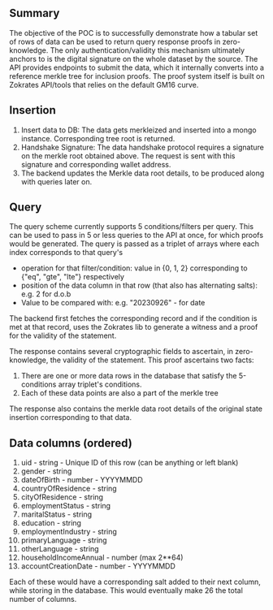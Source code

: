 ## Summary

The objective of the POC is to successfully demonstrate how a tabular set of rows of data can be used to return query response proofs in zero-knowledge. The only authentication/validity this mechanism ultimately anchors to is the digital signature on the whole dataset by the source. The API provides endpoints to submit the data, which it internally converts into a reference merkle tree for inclusion proofs. The proof system itself is built on Zokrates API/tools that relies on the default GM16 curve.

## Insertion

1. Insert data to DB: The data gets merkleized and inserted into a mongo instance. Corresponding tree root is returned.
2. Handshake Signature: The data handshake protocol requires a signature on the merkle root obtained above. The request is sent with this signature and corresponding wallet address.
3. The backend updates the Merkle data root details, to be produced along with queries later on.

## Query

The query scheme currently supports 5 conditions/filters per query. This can be used to pass in 5 or less queries to the API at once, for which proofs would be generated. The query is passed as a triplet of arrays where each index corresponds to that query's
- operation for that filter/condition: value in {0, 1, 2} corresponding to {"eq", "gte", "lte"} respectively
- position of the data column in that row (that also has alternating salts): e.g. 2 for d.o.b
- Value to be compared with: e.g. "20230926" - for date


The backend first fetches the corresponding record and if the condition is met at that record, uses the Zokrates lib to generate a witness and a proof for the validity of the statement.

The response contains several cryptographic fields to ascertain, in zero-knowledge, the validity of the statement. This proof ascertains two facts: 

1. There are one or more data rows in the database that satisfy the 5-conditions array triplet's conditions.
2. Each of these data points are also a part of the merkle tree

The response also contains the merkle data root details of the original state insertion corresponding to that data.

## Data columns (ordered)

1. uid - string - Unique ID of this row (can be anything or left blank)
2. gender - string
3. dateOfBirth - number - YYYYMMDD
4. countryOfResidence - string
5. cityOfResidence - string
6. employmentStatus - string
7. maritalStatus - string
8. education - string
9. employmentIndustry - string
10. primaryLanguage - string
11. otherLanguage - string
12. householdIncomeAnnual - number (max 2\*\*64)
13. accountCreationDate - number - YYYYMMDD

Each of these would have a corresponding salt added to their next column, while storing in the database. This would eventually make 26 the total number of columns.